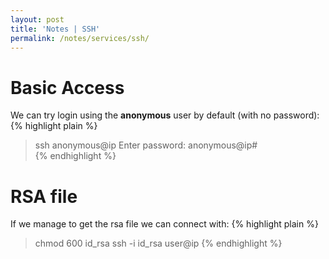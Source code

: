 ```yaml
---
layout: post
title: 'Notes | SSH'
permalink: /notes/services/ssh/
---
```


# [](#header-4)Basic Access
We can try login using the **anonymous** user by default (with no password):
{% highlight plain %}
> ssh anonymous@ip
    Enter password:
anonymous@ip#  
{% endhighlight %}

# [](#header-4)RSA file
If we manage to get the rsa file we can connect with:
{% highlight plain %}
> chmod 600 id_rsa
> ssh -i id_rsa user@ip
{% endhighlight %}
